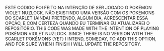 ESTE CÓDIGO FOI FEITO NA INTENÇÃO DE SER JOGADO O POKÉMON VIOLET NUZLOCK. NÃO EXISTINDO UMA VERSÃO COM OS POKÉMONS DO SCARLET (AINDA) PRETENDO, ALGUM DIA, ACRESCENTAR ESSA OPÇÃO, E COM CERTEZA QUANDO EU TERMINAR EU ATUALIZAREI O REPOSITÓRIO.
THIS CODE WAS MADE WITH THE INTENTION OF PLAYING POKÉMON VIOLET NUZLOCK. SINCE THERE IS NO VERSION WITH THE SCARLET POKÉMONS (YET) I INTEND, SOMEDAY, TO ADD THIS OPTION, AND FOR SURE WHEN I FINISH I WILL UPDATE THE REPOSITORY.
